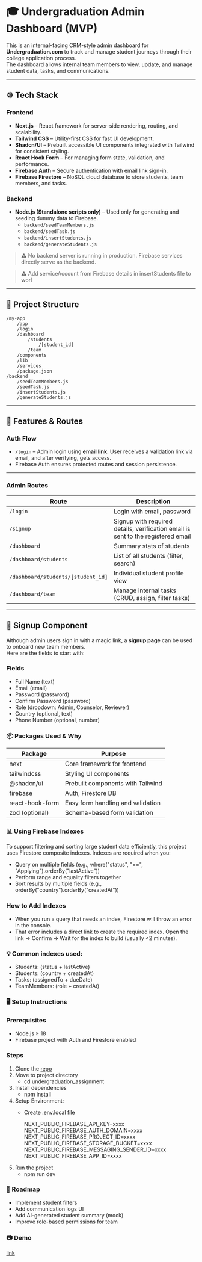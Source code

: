 # 🎓 Undergraduation Admin Dashboard (MVP)

This is an internal-facing CRM-style admin dashboard for **Undergraduation.com** to track and manage student journeys through their college application process.  
The dashboard allows internal team members to view, update, and manage student data, tasks, and communications.

---

## ⚙️ Tech Stack

### Frontend
- **Next.js** – React framework for server-side rendering, routing, and scalability.
- **Tailwind CSS** – Utility-first CSS for fast UI development.
- **Shadcn/UI** – Prebuilt accessible UI components integrated with Tailwind for consistent styling.
- **React Hook Form** – For managing form state, validation, and performance.
- **Firebase Auth** – Secure authentication with email link sign-in.
- **Firebase Firestore** – NoSQL cloud database to store students, team members, and tasks.

### Backend
- **Node.js (Standalone scripts only)** – Used only for generating and seeding dummy data to Firebase.
    - `backend/seedTeamMembers.js`
    - `backend/seedTask.js`
    - `backend/insertStudents.js`
    - `backend/generateStudents.js`

> ⚠️ No backend server is running in production. Firebase services directly serve as the backend.

> ⚠️ Add serviceAccount from Firebase details in insertStudents file to worl
---

## 📁 Project Structure
    /my-app
        /app
        /login
        /dashboard
            /students
                /[student_id]
            /team
        /components
        /lib
        /services
        /package.json
    /backend
        /seedTeamMembers.js
        /seedTask.js
        /insertStudents.js
        /generateStudents.js

---

## 🧩 Features & Routes

### Auth Flow
- `/login` – Admin login using **email link**. User receives a validation link via email, and after verifying, gets access.
- Firebase Auth ensures protected routes and session persistence.

---

### Admin Routes
| Route | Description |
|---|---|
| `/login` | Login with email, password |
| `/signup` | Signup with required details,  verification email is sent to the registered email |
| `/dashboard` | Summary stats of students |
| `/dashboard/students` | List of all students (filter, search) |
| `/dashboard/students/[student_id]` | Individual student profile view |
| `/dashboard/team` | Manage internal tasks (CRUD, assign, filter tasks) |

---

## 📝 Signup Component

Although admin users sign in with a magic link, a **signup page** can be used to onboard new team members.  
Here are the fields to start with:

### Fields
- Full Name (text)
- Email (email)
- Password (password)
- Confirm Password (password)
- Role (dropdown: Admin, Counselor, Reviewer)
- Country (optional, text)
- Phone Number (optional, number)

### 📦 Packages Used & Why

| Package | Purpose |
|---|---|
| next | Core framework for frontend |
| tailwindcss |	Styling UI components |
| @shadcn/ui |Prebuilt components with Tailwind |
| firebase | Auth, Firestore DB |
| react-hook-form |	Easy form handling and validation |
| zod (optional) |	Schema-based form validation |


### 📊 Using Firebase Indexes

To support filtering and sorting large student data efficiently, this project uses Firestore composite indexes.
Indexes are required when you:

- Query on multiple fields (e.g., where("status", "==", "Applying").orderBy("lastActive"))
- Perform range and equality filters together
- Sort results by multiple fields (e.g., orderBy("country").orderBy("createdAt"))

### How to Add Indexes

- When you run a query that needs an index, Firestore will throw an error in the console.
- That error includes a direct link to create the required index.
Open the link → Confirm → Wait for the index to build (usually <2 minutes).

### 💡 Common indexes used:
- Students: (status + lastActive)
- Students: (country + createdAt)
- Tasks: (assignedTo + dueDate)
- TeamMembers: (role + createdAt)

### 🖥️ Setup Instructions

### Prerequisites
- Node.js ≥ 18
- Firebase project with Auth and Firestore enabled

### Steps
1. Clone the [repo](https://github.com/Karthik-MP/undergraduation_assignment)
2. Move to project directory
    - cd undergraduation_assignment
3. Install dependencies
    - npm install
4. Setup Environment: 
    - Create .env.local file

        NEXT_PUBLIC_FIREBASE_API_KEY=xxxx
        NEXT_PUBLIC_FIREBASE_AUTH_DOMAIN=xxxx
        NEXT_PUBLIC_FIREBASE_PROJECT_ID=xxxx
        NEXT_PUBLIC_FIREBASE_STORAGE_BUCKET=xxxx
        NEXT_PUBLIC_FIREBASE_MESSAGING_SENDER_ID=xxxx
        NEXT_PUBLIC_FIREBASE_APP_ID=xxxx
5. Run the project
    - npm run dev

### 📌 Roadmap

- Implement student filters
- Add communication logs UI
- Add AI-generated student summary (mock)
- Improve role-based permissions for team

### 📷 Demo
[link]()


